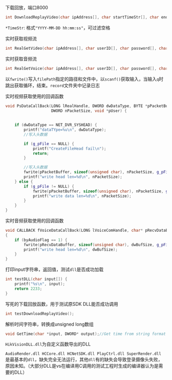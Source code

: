 下载回放，端口8000
```c++
int DownloadReplayVideo(char ipAddress[], char startTimeStr[], char endTimeStr[], char userID[], char password[], char filePath[])
```

`*TimeStr`: 格式`"YYYY-MM-DD hh:mm:ss"`，可过滤空格




实时获取视频流
```c++
int RealGetVideo(char ipAddress[], char userID[], char password[], char filePath[])
```

实时获取音频流
```c++
int RealGetVoice(char ipAddress[], char userID[], char password[], char filePath[]);
```

以`fwrite()`写入`filePath`指定的路径和文件中，以`scanf()`获取输入，当输入`q`时跳出获取循环，结束。`record`文件夹中记录日志



实时视频获取使用的回调函数

```c++
void PsDataCallBack(LONG lRealHandle, DWORD dwDataType, BYTE *pPacketBuffer,
                    DWORD nPacketSize, void *pUser) {
    
    
    if (dwDataType == NET_DVR_SYSHEAD) {
        printf("dataTYpe=%u\n", dwDataType);
        //写入头数据

        if (g_pFile == NULL) {
            printf("CreateFileHead fail\n");
            return;
        }

        //写入头数据
        fwrite(pPacketBuffer, sizeof(unsigned char), nPacketSize, g_pFile);
        printf("write head len=%d\n", nPacketSize);
    } else {
        if (g_pFile != NULL) {
            fwrite(pPacketBuffer, sizeof(unsigned char), nPacketSize, g_pFile);
            printf("write data len=%d\n", nPacketSize);
        }
    }
}
```



实时音频获取使用的回调函数

```c++
void CALLBACK fVoiceDataCallBack(LONG lVoiceComHandle, char* pRecvDataBuffer, DWORD dwBufSize, BYTE byAudioFlag, void* pUser)
{
    if (byAudioFlag == 1) {
        fwrite(pRecvDataBuffer, sizeof(unsigned char), dwBufSize, g_pFile);
        printf("write head len=%d\n", dwBufSize);
    }
}
```



打印input字符串，返回值，测试`dll`是否成功加载

```c++
int testDLL(char input[]) {
    printf("%s\n", input);
    return 2233;
}
```



写死的下载回放函数，用于测试原SDK DLL能否成功调用

```c++
int testDownloadReplayVideo();
```



解析时间字符串，转换成unsigned long数组

```c++
void GetTime(char *input, DWORD* output);//Get time from string format like "YYYY-MM-DD hh:mm:ss"
```



`HikVisionDLL.dll`为自定义函数导出的DLL

`AudioRender.dll HCCore.dll HCNetSDK.dll PlayCtrl.dll SuperRender.dll    `  是最基本的`dll`，缺失完全无法运行，其他`dll`有的缺失会导致登录摄像头失败，原因未知。（大部分DLL是vs在编译用C调用的测试工程时生成的编译器认为是需要的DLL）

